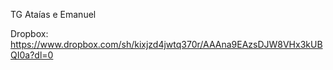 TG Ataías e Emanuel

Dropbox: <https://www.dropbox.com/sh/kixjzd4jwtq370r/AAAna9EAzsDJW8VHx3kUBQI0a?dl=0>
